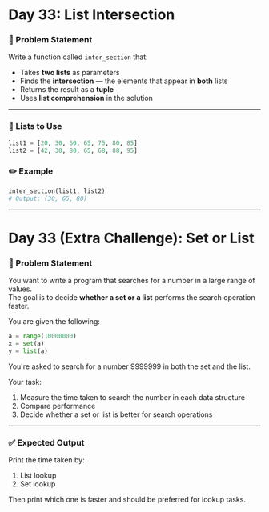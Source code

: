 # Day 33: List Intersection

### 🔹 Problem Statement  
Write a function called `inter_section` that:

- Takes **two lists** as parameters  
- Finds the **intersection** — the elements that appear in **both** lists  
- Returns the result as a **tuple**  
- Uses **list comprehension** in the solution

---

### 🧾 Lists to Use

```python
list1 = [20, 30, 60, 65, 75, 80, 85]
list2 = [42, 30, 80, 65, 68, 88, 95]
```

### ✏️ Example
```python
inter_section(list1, list2)
# Output: (30, 65, 80)
```
---

# Day 33 (Extra Challenge): Set or List

### 🔹 Problem Statement  
You want to write a program that searches for a number in a large range of values.  
The goal is to decide **whether a set or a list** performs the search operation faster.

You are given the following:

```python
a = range(10000000)
x = set(a)
y = list(a)
```

You're asked to search for a number 9999999 in both the set and the list.

Your task:  
1. Measure the time taken to search the number in each data structure
2. Compare performance
3. Decide whether a set or list is better for search operations
---
### ✅ Expected Output
Print the time taken by:

1. List lookup
2. Set lookup

Then print which one is faster and should be preferred for lookup tasks.